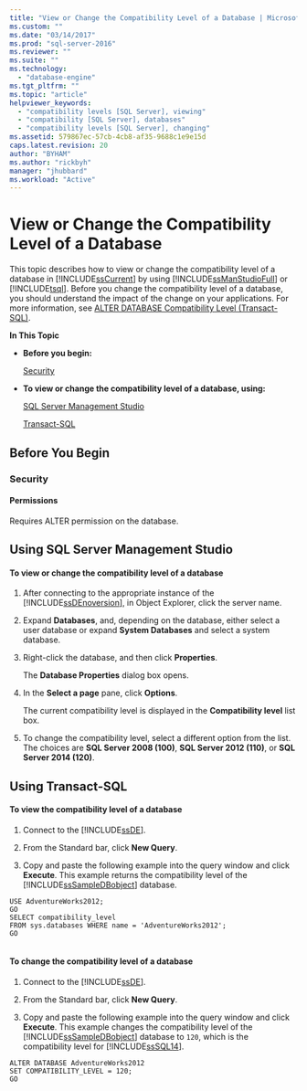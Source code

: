 ```yaml
---
title: "View or Change the Compatibility Level of a Database | Microsoft Docs"
ms.custom: ""
ms.date: "03/14/2017"
ms.prod: "sql-server-2016"
ms.reviewer: ""
ms.suite: ""
ms.technology: 
  - "database-engine"
ms.tgt_pltfrm: ""
ms.topic: "article"
helpviewer_keywords: 
  - "compatibility levels [SQL Server], viewing"
  - "compatibility [SQL Server], databases"
  - "compatibility levels [SQL Server], changing"
ms.assetid: 579867ec-57cb-4cb8-af35-9688c1e9e15d
caps.latest.revision: 20
author: "BYHAM"
ms.author: "rickbyh"
manager: "jhubbard"
ms.workload: "Active"
---
```

# View or Change the Compatibility Level of a Database
  This topic describes how to view or change the compatibility level of a database in [!INCLUDE[ssCurrent](../../includes/sscurrent-md.md)] by using [!INCLUDE[ssManStudioFull](../../includes/ssmanstudiofull-md.md)] or [!INCLUDE[tsql](../../includes/tsql-md.md)]. Before you change the compatibility level of a database, you should understand the impact of the change on your applications. For more information, see [ALTER DATABASE Compatibility Level &#40;Transact-SQL&#41;](../../t-sql/statements/alter-database-transact-sql-compatibility-level.md).  
  
 **In This Topic**  
  
-   **Before you begin:**  
  
     [Security](#Security)  
  
-   **To view or change the compatibility level of a database, using:**  
  
     [SQL Server Management Studio](#SSMSProcedure)  
  
     [Transact-SQL](#TsqlProcedure)  
  
##  <a name="BeforeYouBegin"></a> Before You Begin  
  
###  <a name="Security"></a> Security  
  
####  <a name="Permissions"></a> Permissions  
 Requires ALTER permission on the database.  
  
##  <a name="SSMSProcedure"></a> Using SQL Server Management Studio  
  
#### To view or change the compatibility level of a database  
  
1.  After connecting to the appropriate instance of the [!INCLUDE[ssDEnoversion](../../includes/ssdenoversion-md.md)], in Object Explorer, click the server name.  
  
2.  Expand **Databases**, and, depending on the database, either select a user database or expand **System Databases** and select a system database.  
  
3.  Right-click the database, and then click **Properties**.  
  
     The **Database Properties** dialog box opens.  
  
4.  In the **Select a page** pane, click **Options**.  
  
     The current compatibility level is displayed in the **Compatibility level** list box.  
  
5.  To change the compatibility level, select a different option from the list. The choices are **SQL Server 2008 (100)**, **SQL Server 2012 (110)**, or **SQL Server 2014 (120)**.  
  
##  <a name="TsqlProcedure"></a> Using Transact-SQL  
  
#### To view the compatibility level of a database  
  
1.  Connect to the [!INCLUDE[ssDE](../../includes/ssde-md.md)].  
  
2.  From the Standard bar, click **New Query**.  
  
3.  Copy and paste the following example into the query window and click **Execute**. This example returns the compatibility level of the [!INCLUDE[ssSampleDBobject](../../includes/sssampledbobject-md.md)] database.  
  
```tsql  
USE AdventureWorks2012;  
GO  
SELECT compatibility_level  
FROM sys.databases WHERE name = 'AdventureWorks2012';  
GO  
  
```  
  
#### To change the compatibility level of a database  
  
1.  Connect to the [!INCLUDE[ssDE](../../includes/ssde-md.md)].  
  
2.  From the Standard bar, click **New Query**.  
  
3.  Copy and paste the following example into the query window and click **Execute**. This example changes the compatibility level of the [!INCLUDE[ssSampleDBobject](../../includes/sssampledbobject-md.md)] database to `120`, which is the compatibility level for [!INCLUDE[ssSQL14](../../includes/sssql14-md.md)].  
  
```tsql  
ALTER DATABASE AdventureWorks2012  
SET COMPATIBILITY_LEVEL = 120;  
GO  
```  
  
  

